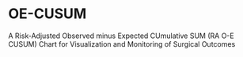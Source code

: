# OE-CUSUM
A Risk-Adjusted Observed minus Expected CUmulative SUM (RA O-E CUSUM) Chart for Visualization and Monitoring of Surgical Outcomes 

